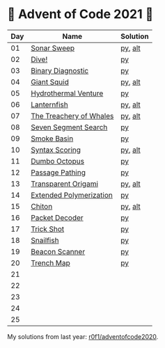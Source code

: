 # :christmas_tree: Advent of Code 2021 :christmas_tree:

|Day|Name|Solution|
|---|---|---|
|01|[Sonar Sweep](https://adventofcode.com/2021/day/1)|[py](/day01/main.py), [alt](/day01/alt.py)|
|02|[Dive!](https://adventofcode.com/2021/day/2)|[py](/day02/main.py)|
|03|[Binary Diagnostic](https://adventofcode.com/2021/day/3)|[py](/day03/main.py)|
|04|[Giant Squid](https://adventofcode.com/2021/day/4)|[py](/day04/main.py), [alt](/day04/alt.py)|
|05|[Hydrothermal Venture](https://adventofcode.com/2021/day/5)|[py](/day05/main.py)|
|06|[Lanternfish](https://adventofcode.com/2021/day/6)|[py](/day06/main.py), [alt](/day06/alt.py)|
|07|[The Treachery of Whales](https://adventofcode.com/2021/day/7)|[py](/day07/main.py), [alt](/day07/alt.py)|
|08|[Seven Segment Search](https://adventofcode.com/2021/day/8)|[py](/day08/main.py)|
|09|[Smoke Basin](https://adventofcode.com/2021/day/9)|[py](/day09/main.py)|
|10|[Syntax Scoring](https://adventofcode.com/2021/day/10)|[py](/day10/main.py), [alt](/day10/alt.py)|
|11|[Dumbo Octopus](https://adventofcode.com/2021/day/11)|[py](/day11/main.py)|
|12|[Passage Pathing](https://adventofcode.com/2021/day/12)|[py](/day12/main.py)|
|13|[Transparent Origami](https://adventofcode.com/2021/day/13)|[py](/day13/main.py), [alt](/day13/alt.py)|
|14|[Extended Polymerization](https://adventofcode.com/2021/day/14)|[py](/day14/main.py)|
|15|[Chiton](https://adventofcode.com/2021/day/15)|[py](/day15/main.py), [alt](/day15/alt.py)|
|16|[Packet Decoder](https://adventofcode.com/2021/day/16)|[py](/day16/main.py)|
|17|[Trick Shot](https://adventofcode.com/2021/day/17)|[py](/day17/main.py)|
|18|[Snailfish](https://adventofcode.com/2021/day/18)|[py](/day18/main.py)|
|19|[Beacon Scanner](https://adventofcode.com/2021/day/19)|[py](/day19/main.py)|
|20|[Trench Map](https://adventofcode.com/2021/day/20)|[py](/day20/main.py)|
|21|||
|22|||
|23|||
|24|||
|25|||

My solutions from last year: [r0f1/adventofcode2020](https://github.com/r0f1/adventofcode2020).

